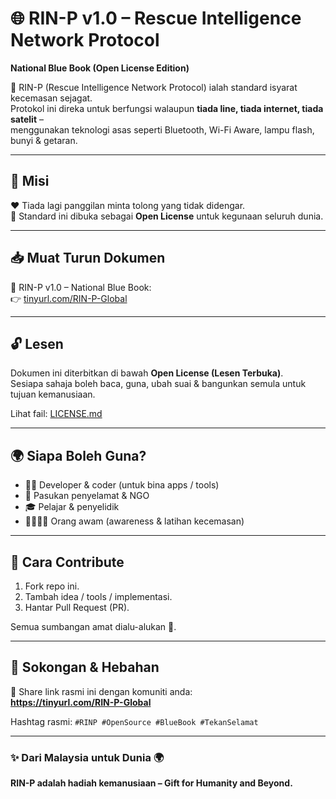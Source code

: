 # 🌐 RIN-P v1.0 – Rescue Intelligence Network Protocol  
**National Blue Book (Open License Edition)**  

🚨 RIN-P (Rescue Intelligence Network Protocol) ialah standard isyarat kecemasan sejagat.  
Protokol ini direka untuk berfungsi walaupun **tiada line, tiada internet, tiada satelit** –  
menggunakan teknologi asas seperti Bluetooth, Wi-Fi Aware, lampu flash, bunyi & getaran.  

---

## 🎯 Misi  
❤️ Tiada lagi panggilan minta tolong yang tidak didengar.  
🤝 Standard ini dibuka sebagai **Open License** untuk kegunaan seluruh dunia.  

---

## 📥 Muat Turun Dokumen  
📘 RIN-P v1.0 – National Blue Book:  
👉 [tinyurl.com/RIN-P-Global](https://tinyurl.com/RIN-P-Global)  

---

## 🔓 Lesen  
Dokumen ini diterbitkan di bawah **Open License (Lesen Terbuka)**.  
Sesiapa sahaja boleh baca, guna, ubah suai & bangunkan semula untuk tujuan kemanusiaan.  

Lihat fail: [LICENSE.md](./LICENSE.md)  

---

## 🌍 Siapa Boleh Guna?  
- 🧑‍💻 Developer & coder (untuk bina apps / tools)  
- 🚁 Pasukan penyelamat & NGO  
- 🎓 Pelajar & penyelidik  
- 👨‍👩‍👧‍👦 Orang awam (awareness & latihan kecemasan)  

---

## 🚀 Cara Contribute  
1. Fork repo ini.  
2. Tambah idea / tools / implementasi.  
3. Hantar Pull Request (PR).  

Semua sumbangan amat dialu-alukan 🙌.  

---

## 📢 Sokongan & Hebahan  
📲 Share link rasmi ini dengan komuniti anda:  
**https://tinyurl.com/RIN-P-Global**  

Hashtag rasmi: `#RINP #OpenSource #BlueBook #TekanSelamat`  

---

### ✨ Dari Malaysia untuk Dunia 🌍  
**RIN-P adalah hadiah kemanusiaan – Gift for Humanity and Beyond.**
